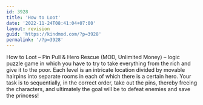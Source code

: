 ```yaml
---
id: 3928
title: 'How to Loot'
date: '2022-11-24T08:41:04+07:00'
layout: revision
guid: 'https://kindmod.com/?p=3928'
permalink: '/?p=3928'
---
```


How to Loot – Pin Pull &amp; Hero Rescue (MOD, Unlimited Money) – logic puzzle game in which you have to try to take everything from the rich and give it to the poor. Each level is an intricate location divided by movable hairpins into separate rooms in each of which there is a certain hero. Your task is to sequentially, in the correct order, take out the pins, thereby freeing the characters, and ultimately the goal will be to defeat enemies and save the princess!
